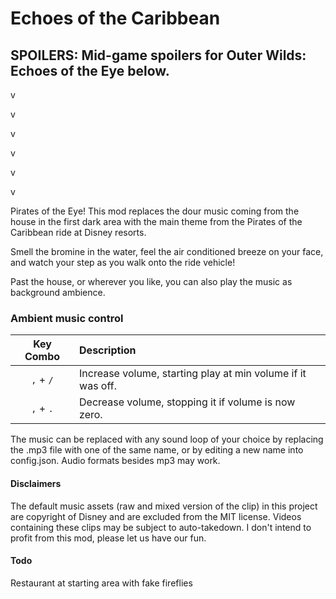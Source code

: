 # Echoes of the Caribbean
## SPOILERS: Mid-game spoilers for Outer Wilds: Echoes of the Eye below.
<p>v</p>
<p>v</p>
<p>v</p>
<p>v</p>
<p>v</p>
<p>v</p>
<p>
Pirates of the Eye! This mod replaces the dour music coming from the house in the first dark area with the main theme from the Pirates of the Caribbean ride at Disney resorts.
<p/>
<p>
Smell the bromine in the water, feel the air conditioned breeze on your face, and watch your step as you walk onto the ride vehicle!
</p>

Past the house, or wherever you like, you can also play the music as background ambience.

### Ambient music control
| Key Combo | Description |
|:---------:|:------------|
`,` + `/` | Increase volume, starting play at min volume if it was off.
`,` + `.` | Decrease volume, stopping it if volume is now zero.

<p>
The music can be replaced with any sound loop of your choice by replacing the .mp3 file with one of the same name, or by editing a new name into config.json. Audio formats besides mp3 may work.
</p>

#### Disclaimers
<p>
The default music assets (raw and mixed version of the clip) in this project are copyright of Disney and are excluded from the MIT license. Videos containing these clips may be subject to auto-takedown. I don't intend to profit from this mod, please let us have our fun.
</p>

#### Todo
Restaurant at starting area with fake fireflies
